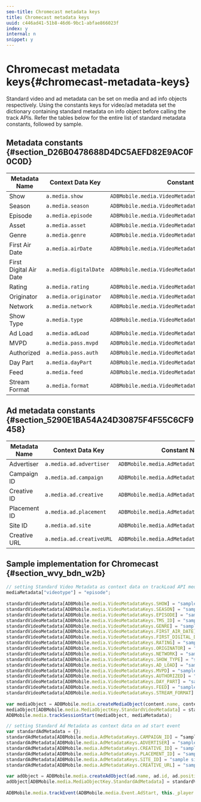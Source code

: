 ```yaml
---
seo-title: Chromecast metadata keys
title: Chromecast metadata keys
uuid: c446ad41-51b8-46d6-9bc1-abfae866023f
index: y
internal: n
snippet: y
---
```


# Chromecast metadata keys{#chromecast-metadata-keys}

Standard video and ad metadata can be set on media and ad info objects respectively. Using the constants keys for video/ad metadata set the dictionary containing standard metadata on info object before calling the track APIs. Refer the tables below for the entire list of standard metadata constants, followed by sample.

## Metadata constants {#section_D26B0478688D4DC5AEFD82E9AC0F0C0D}

| Metadata Name | Context Data Key | Constant Name |
| --- | --- | --- |
| Show | `a.media.show` | `ADBMobile.media.VideoMetadataKeys.SHOW` |
| Season | `a.media.season` | `ADBMobile.media.VideoMetadataKeys.SEASON` |
| Episode | `a.media.episode` | `ADBMobile.media.VideoMetadataKeys.EPISODE` |
| Asset | `a.media.asset` | `ADBMobile.media.VideoMetadataKeys.TMS_ID` |
| Genre | `a.media.genre` | `ADBMobile.media.VideoMetadataKeys.GENRE` |
| First Air Date | `a.media.airDate` | `ADBMobile.media.VideoMetadataKeys.FIRST_AIR_DATE` |
| First Digital Air Date | `a.media.digitalDate` | `ADBMobile.media.VideoMetadataKeys.FIRST_DIGITAL_DATE` |
| Rating | `a.media.rating` | `ADBMobile.media.VideoMetadataKeys.RATING` |
| Originator | `a.media.originator` | `ADBMobile.media.VideoMetadataKeys.ORIGINATOR` |
| Network | `a.media.network` | `ADBMobile.media.VideoMetadataKeys.NETWORK` |
| Show Type | `a.media.type` | `ADBMobile.media.VideoMetadataKeys.SHOW_TYPE` |
| Ad Load | `a.media.adLoad` | `ADBMobile.media.VideoMetadataKeys.AD_LOAD` |
| MVPD | `a.media.pass.mvpd` | `ADBMobile.media.VideoMetadataKeys.MVPD` |
| Authorized | `a.media.pass.auth` | `ADBMobile.media.VideoMetadataKeys.AUTHORIZED` |
| Day Part | `a.media.dayPart` | `ADBMobile.media.VideoMetadataKeys.DAY_PART` |
| Feed | `a.media.feed` | `ADBMobile.media.VideoMetadataKeys.FEED` |
| Stream Format | `a.media.format` | `ADBMobile.media.VideoMetadataKeys.STREAM_FORMAT` | 

## Ad metadata constants {#section_5290E1BA54A24D30875F4F55C6CF9458}

| Metadata Name | Context Data Key | Constant Name |
| --- | --- | --- |
| Advertiser | `a.media.ad.advertiser` | `ADBMobile.media.AdMetadataKeys.ADVERTISER` |
| Campaign ID | `a.media.ad.campaign` | `ADBMobile.media.AdMetadataKeys.CAMPAIGN_ID` |
| Creative ID | `a.media.ad.creative` | `ADBMobile.media.AdMetadataKeys.CREATIVE_ID` |
| Placement ID | `a.media.ad.placement` | `ADBMobile.media.AdMetadataKeys.PLACEMENT_ID` |
| Site ID | `a.media.ad.site` | `ADBMobile.media.AdMetadataKeys.SITE_ID` |
| Creative URL | `a.media.ad.creativeURL` | `ADBMobile.media.AdMetadataKeys.CREATIVE_URL` |

## Sample implementation for Chromecast {#section_wvy_bdn_w2b}

```js
// setting Standard Video Metadata as context data on trackLoad API mediaContextData = { } 
mediaMetadata["videotype"] = "episode"; 
 
standardVideoMetadata[ADBMobile.media.VideoMetadataKeys.SHOW] = "sample show"; 
standardVideoMetadata[ADBMobile.media.VideoMetadataKeys.SEASON] = "sample season"; 
standardVideoMetadata[ADBMobile.media.VideoMetadataKeys.EPISODE] = "sample episode"; 
standardVideoMetadata[ADBMobile.media.VideoMetadataKeys.TMS_ID] = "sample tms_id"; 
standardVideoMetadata[ADBMobile.media.VideoMetadataKeys.GENRE] = "sample genre"; 
standardVideoMetadata[ADBMobile.media.VideoMetadataKeys.FIRST_AIR_DATE] = "sample first_air_date"; 
standardVideoMetadata[ADBMobile.media.VideoMetadataKeys.FIRST_DIGITAL_DATE] = "sample first_digital_date"; 
standardVideoMetadata[ADBMobile.media.VideoMetadataKeys.RATING] = "sample rating"; 
standardVideoMetadata[ADBMobile.media.VideoMetadataKeys.ORIGINATOR] = "sample originator"; 
standardVideoMetadata[ADBMobile.media.VideoMetadataKeys.NETWORK] = "sample network"; 
standardVideoMetadata[ADBMobile.media.VideoMetadataKeys.SHOW_TYPE] = "sample show type"; 
standardVideoMetadata[ADBMobile.media.VideoMetadataKeys.AD_LOAD] = "sample ad load"; 
standardVideoMetadata[ADBMobile.media.VideoMetadataKeys.MVPD] = "sample mvpd"; 
standardVideoMetadata[ADBMobile.media.VideoMetadataKeys.AUTHORIZED] = "sample authorized"; 
standardVideoMetadata[ADBMobile.media.VideoMetadataKeys.DAY_PART] = "sample day_part"; 
standardVideoMetadata[ADBMobile.media.VideoMetadataKeys.FEED] = "sample feed"; 
standardVideoMetadata[ADBMobile.media.VideoMetadataKeys.STREAM_FORMAT] = "sample format"; 
 
var mediaObject = ADBMobile.media.createMediaObject(content.name, content.id, content.length, content.streamType); 
mediaObject[ADBMobile.media.MediaObjectKey.StandardVideoMetadata] = standardVideoMetadata; 
ADBMobile.media.trackSessionStart(mediaObject, mediaMetadata); 

```

```js
// setting Standard Ad Metadata as context data on ad start event 
var standardAdMetadata = {}; 
standardAdMetadata[ADBMobile.media.AdMetadataKeys.CAMPAIGN_ID] = “sample campaign”; 
standardAdMetadata[ADBMobile.media.AdMetadataKeys.ADVERTISER] = "sample advertiser" ; 
standardAdMetadata[ADBMobile.media.AdMetadataKeys.CREATIVE_ID] = "sample creativeid"; 
standardAdMetadata[ADBMobile.media.AdMetadataKeys.PLACEMENT_ID] = "sample placement id" ; 
standardAdMetadata[ADBMobile.media.AdMetadataKeys.SITE_ID] = "sample site id" ; 
standardAdMetadata[ADBMobile.media.AdMetadataKeys.CREATIVE_URL] = "sample creative url"; 
 
var adObject = ADBMobile.media.createAdObject(ad.name, ad.id, ad.position, ad.length); 
adObject[ADBMobile.media.MediaObjectKey.StandardAdMetadata] = standardVideoMetadata; 
 
ADBMobile.media.trackEvent(ADBMobile.media.Event.AdStart, this._player.getAdInfo(), adContextData);
```


